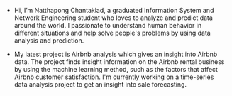 - Hi, I’m Natthapong Chantaklad, a graduated Information System and Network Engineering student who loves to analyze and predict data around the world. 
I passionate to understand human behavior in different situations and help solve people's problems by using data analysis and prediction.

- My latest project is Airbnb analysis which gives an insight into Airbnb data. The project finds insight information on the Airbnb rental business by using the machine learning method, such as the factors that affect Airbnb customer satisfaction. 
I'm currently working on a time-series data analysis project to get an insight into sale forecasting. 



<!---
Alicisox/Alicisox is a ✨ special ✨ repository because its `README.md` (this file) appears on your GitHub profile.
You can click the Preview link to take a look at your changes.
--->
